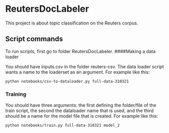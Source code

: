 # ReutersDocLabeler
This project is about topic classification on the Reuters corpus.


##  Script commands

To run scripts, first go to folder ReutersDocLabeler.
####Making a data loader

You should have inputs.csv in the folder reuters-csv. The data loader script wants a name to the loaderset as an argument. For example like this:

```
python notebooks/csv-to-dataloader.py full-data-310321
``` 
### Training

You should have three arguments: the first defining the folder/file of the train script, the second the dataloader name that is used, and the third should be a name for the model file that is created. 
For example like this:

```
python notebooks/train.py full-data-310321 model_2
``` 
